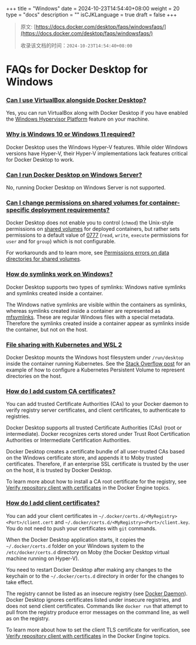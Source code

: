 +++
title = "Windows"
date = 2024-10-23T14:54:40+08:00
weight = 20
type = "docs"
description = ""
isCJKLanguage = true
draft = false
+++

> 原文: [https://docs.docker.com/desktop/faqs/windowsfaqs/](https://docs.docker.com/desktop/faqs/windowsfaqs/)
>
> 收录该文档的时间：`2024-10-23T14:54:40+08:00`

# FAQs for Docker Desktop for Windows

### [Can I use VirtualBox alongside Docker Desktop?](https://docs.docker.com/desktop/faqs/windowsfaqs/#can-i-use-virtualbox-alongside-docker-desktop)

Yes, you can run VirtualBox along with Docker Desktop if you have enabled the [Windows Hypervisor Platform](https://docs.microsoft.com/en-us/virtualization/api/) feature on your machine.

### [Why is Windows 10 or Windows 11 required?](https://docs.docker.com/desktop/faqs/windowsfaqs/#why-is-windows-10-or-windows-11-required)

Docker Desktop uses the Windows Hyper-V features. While older Windows versions have Hyper-V, their Hyper-V implementations lack features critical for Docker Desktop to work.

### [Can I run Docker Desktop on Windows Server?](https://docs.docker.com/desktop/faqs/windowsfaqs/#can-i-run-docker-desktop-on-windows-server)

No, running Docker Desktop on Windows Server is not supported.

### [Can I change permissions on shared volumes for container-specific deployment requirements?](https://docs.docker.com/desktop/faqs/windowsfaqs/#can-i-change-permissions-on-shared-volumes-for-container-specific-deployment-requirements)

Docker Desktop does not enable you to control (`chmod`) the Unix-style permissions on [shared volumes](https://docs.docker.com/desktop/settings/#file-sharing) for deployed containers, but rather sets permissions to a default value of [0777](https://chmodcommand.com/chmod-0777/) (`read`, `write`, `execute` permissions for `user` and for `group`) which is not configurable.

For workarounds and to learn more, see [Permissions errors on data directories for shared volumes](https://docs.docker.com/desktop/troubleshoot/topics/#permissions-errors-on-data-directories-for-shared-volumes).

### [How do symlinks work on Windows?](https://docs.docker.com/desktop/faqs/windowsfaqs/#how-do-symlinks-work-on-windows)

Docker Desktop supports two types of symlinks: Windows native symlinks and symlinks created inside a container.

The Windows native symlinks are visible within the containers as symlinks, whereas symlinks created inside a container are represented as [mfsymlinks](https://wiki.samba.org/index.php/UNIX_Extensions#Minshall.2BFrench_symlinks). These are regular Windows files with a special metadata. Therefore the symlinks created inside a container appear as symlinks inside the container, but not on the host.

### [File sharing with Kubernetes and WSL 2](https://docs.docker.com/desktop/faqs/windowsfaqs/#file-sharing-with-kubernetes-and-wsl-2)

Docker Desktop mounts the Windows host filesystem under `/run/desktop` inside the container running Kubernetes. See the [Stack Overflow post](https://stackoverflow.com/questions/67746843/clear-persistent-volume-from-a-kubernetes-cluster-running-on-docker-desktop/69273405#69273) for an example of how to configure a Kubernetes Persistent Volume to represent directories on the host.

### [How do I add custom CA certificates?](https://docs.docker.com/desktop/faqs/windowsfaqs/#how-do-i-add-custom-ca-certificates)

You can add trusted Certificate Authorities (CAs) to your Docker daemon to verify registry server certificates, and client certificates, to authenticate to registries.

Docker Desktop supports all trusted Certificate Authorities (CAs) (root or intermediate). Docker recognizes certs stored under Trust Root Certification Authorities or Intermediate Certification Authorities.

Docker Desktop creates a certificate bundle of all user-trusted CAs based on the Windows certificate store, and appends it to Moby trusted certificates. Therefore, if an enterprise SSL certificate is trusted by the user on the host, it is trusted by Docker Desktop.

To learn more about how to install a CA root certificate for the registry, see [Verify repository client with certificates](https://docs.docker.com/engine/security/certificates/) in the Docker Engine topics.

### [How do I add client certificates?](https://docs.docker.com/desktop/faqs/windowsfaqs/#how-do-i-add-client-certificates)

You can add your client certificates in `~/.docker/certs.d/<MyRegistry><Port>/client.cert` and `~/.docker/certs.d/<MyRegistry><Port>/client.key`. You do not need to push your certificates with `git` commands.

When the Docker Desktop application starts, it copies the `~/.docker/certs.d` folder on your Windows system to the `/etc/docker/certs.d` directory on Moby (the Docker Desktop virtual machine running on Hyper-V).

You need to restart Docker Desktop after making any changes to the keychain or to the `~/.docker/certs.d` directory in order for the changes to take effect.

The registry cannot be listed as an insecure registry (see [Docker Daemon](https://docs.docker.com/desktop/settings/#docker-engine)). Docker Desktop ignores certificates listed under insecure registries, and does not send client certificates. Commands like `docker run` that attempt to pull from the registry produce error messages on the command line, as well as on the registry.

To learn more about how to set the client TLS certificate for verification, see [Verify repository client with certificates](https://docs.docker.com/engine/security/certificates/) in the Docker Engine topics.
